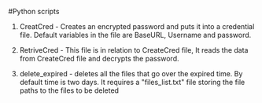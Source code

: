#Python scripts

1. CreatCred - Creates an encrypted password and puts it into a credential file.
               Default variables in the file are BaseURL, Username and password.

2. RetriveCred - This file is in relation to CreateCred file,
                 It reads the data from CreateCred file and decrypts the password.

3. delete_expired - deletes all the files that go over the expired time. By default time is two days.
                    It requires a "files_list.txt" file storing the file paths to the files to be deleted
